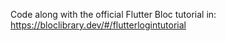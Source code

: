 Code along with the official Flutter Bloc tutorial in: https://bloclibrary.dev/#/flutterlogintutorial